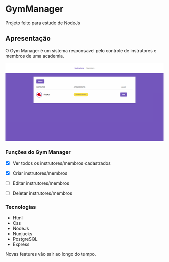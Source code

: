 # GymManager

Projeto feito para estudo de NodeJs

## Apresentação 

O Gym Manager é um sistema responsavel pelo controle de instrutores e membros de uma academia.

<p align="center">
    <img src="./images/example.png" />
</p>

### Funções do Gym Manager

- [x] Ver todos os instrutores/membros cadastrados

- [x] Criar instrutores/membros

- [ ] Editar instrutores/membros

- [ ] Deletar instrutores/membros

### Tecnologias

* Html
* Css
* NodeJs
* Nunjucks
* PostgreSQL
* Express

Novas features vão sair ao longo do tempo.